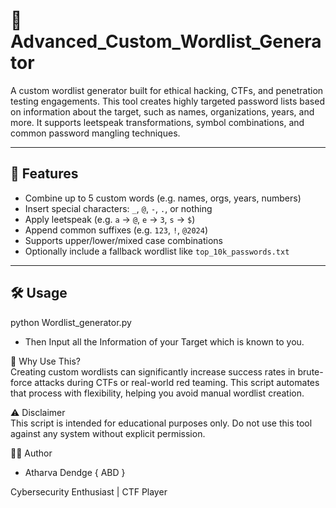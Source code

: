 
# 🔐 Advanced_Custom_Wordlist_Generator

A custom wordlist generator built for ethical hacking, CTFs, and penetration testing engagements. This tool creates highly targeted password lists based on information about the target, such as names, organizations, years, and more. It supports leetspeak transformations, symbol combinations, and common password mangling techniques.

---

## 🚀 Features

- Combine up to 5 custom words (e.g. names, orgs, years, numbers)
- Insert special characters: `_`, `@`, `-`, `.`, or nothing
- Apply leetspeak (e.g. `a` → `@`, `e` → `3`, `s` → `$`)
- Append common suffixes (e.g. `123`, `!`, `@2024`)
- Supports upper/lower/mixed case combinations
- Optionally include a fallback wordlist like `top_10k_passwords.txt`

---

## 🛠️ Usage

python Wordlist_generator.py

* Then Input all the Information of your Target which is known to you.

📌 Why Use This? <br>
Creating custom wordlists can significantly increase success rates in brute-force attacks during CTFs or real-world red teaming. This script automates that process with flexibility, helping you avoid manual wordlist creation.

⚠️ Disclaimer <br>
This script is intended for educational purposes only.
Do not use this tool against any system without explicit permission.

👨‍💻 Author

- Atharva Dendge { ABD } 

Cybersecurity Enthusiast | CTF Player



